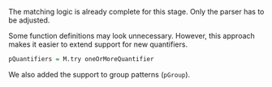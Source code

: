 The matching logic is already complete for this stage.
Only the parser has to be adjusted.

Some function definitions may look unnecessary.
However, this approach makes it easier to extend support for new quantifiers. 

```Haskell
pQuantifiers = M.try oneOrMoreQuantifier
```

We also added the support to group patterns (`pGroup`).
